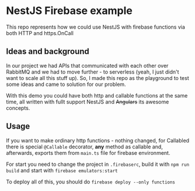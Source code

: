 # NestJS Firebase example

This repo represents how we could use NestJS with firebase functions via both HTTP and https.OnCall


## Ideas and background

In our project we had APIs that communicated with each other over RabbitMQ and we had to move further - to serverless (yeah, I just didn't want to scale all this stuff up). So, I made this repo as the playground to test some ideas and came to solution for our problem. 

With this demo you could have both http and callable functions at the same time, all written with fullt support NestJS and ~~Angulars~~ its awesome concepts.


## Usage

If you want to make ordinary http functions - nothing changed, for Callabled there is special `@Callable` decorator, **any** method as callable and, afterwards, exports them from `main.ts` file for firebase environment.

For start you need to change the project in `.firebaserc`, build it with `npm run build` and start with `firebase emulators:start`

To deploy all of this, you should do `firebase deploy --only functions`


